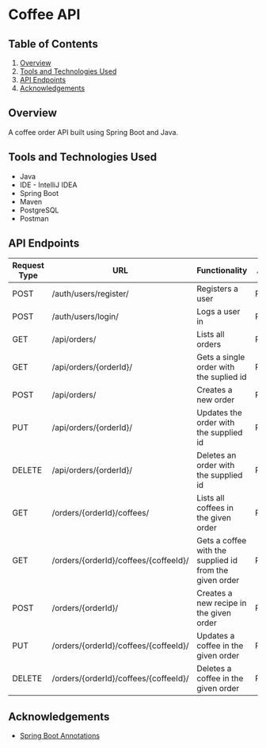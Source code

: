 # Coffee API
## Table of Contents
1. [Overview](#overview)  
2. [Tools and Technologies Used](#tools-and-technologies-used)  
3. [API Endpoints](#api-endpoints)  
4. [Acknowledgements](#acknowledgements)  

## Overview <a name="overview"></a>
A coffee order API built using Spring Boot and Java. 

## Tools and Technologies Used <a name="tools-and-technologies-used"></a>
* Java
* IDE - IntelliJ IDEA
* Spring Boot
* Maven
* PostgreSQL
* Postman  

## API Endpoints <a name="api-endpoints"></a>

| Request Type | URL                                   | Functionality                                           | Access  |
|--------------|---------------------------------------|---------------------------------------------------------|---------|
| POST         | /auth/users/register/                 | Registers a user                                        | PUBLIC  |
| POST         | /auth/users/login/                    | Logs a user in                                          | PUBLIC  |
| GET          | /api/orders/                          | Lists all orders                                        | PRIVATE |
| GET          | /api/orders/{orderId}/                | Gets a single order with the suplied id                 | PRIVATE |
| POST         | /api/orders/                          | Creates a new order                                     | PRIVATE |
| PUT          | /api/orders/{orderId}/                | Updates the order with the supplied id                  | PRIVATE |
| DELETE       | /api/orders/{orderId}/                | Deletes an order with the supplied id                   | PRIVATE |
| GET          | /orders/{orderId}/coffees/            | Lists all coffees in the given order                    | PRIVATE |
| GET          | /orders/{orderId}/coffees/{coffeeId}/ | Gets a coffee with the supplied id from the given order | PRIVATE |
| POST         | /orders/{orderId}/                    | Creates a new recipe in the given order                 | PRIVATE |
| PUT          | /orders/{orderId}/coffees/{coffeeId}/ | Updates a coffee in the given order                     | PRIVATE |
| DELETE       | /orders/{orderId}/coffees/{coffeeId}/ | Deletes a coffee in the given order                     | PRIVATE |

## Acknowledgements <a name="acknowledgements"></a>
* [Spring Boot Annotations](https://www.baeldung.com/spring-boot-annotations)







